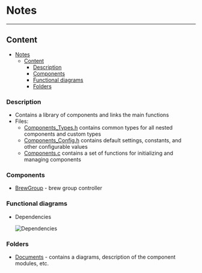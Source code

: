 # Notes
___
## Content
- [Notes](#notes)
  - [Content](#content)
    - [Description](#description)
    - [Components](#components)
    - [Functional diagrams](#functional-diagrams)
    - [Folders](#folders)

### Description
- Contains a library of components and links the main functions
- Files:
  - [Components_Types.h](Components_Types.h) contains common types for all nested components and custom types
  - [Components_Config.h](Components_Config.h) contains default settings, constants, and other configurable values
  - [Components.c](Components.c) contains a set of functions for initializing and managing components

### Components
- [BrewGroup](BrewGroup) - brew group controller

### Functional diagrams
- Dependencies

  ![Dependencies](Documents/functional_diagram-Dependencies.jpg)


### Folders
- [Documents](Documents) - contains a diagrams, description of the component modules, etc.

